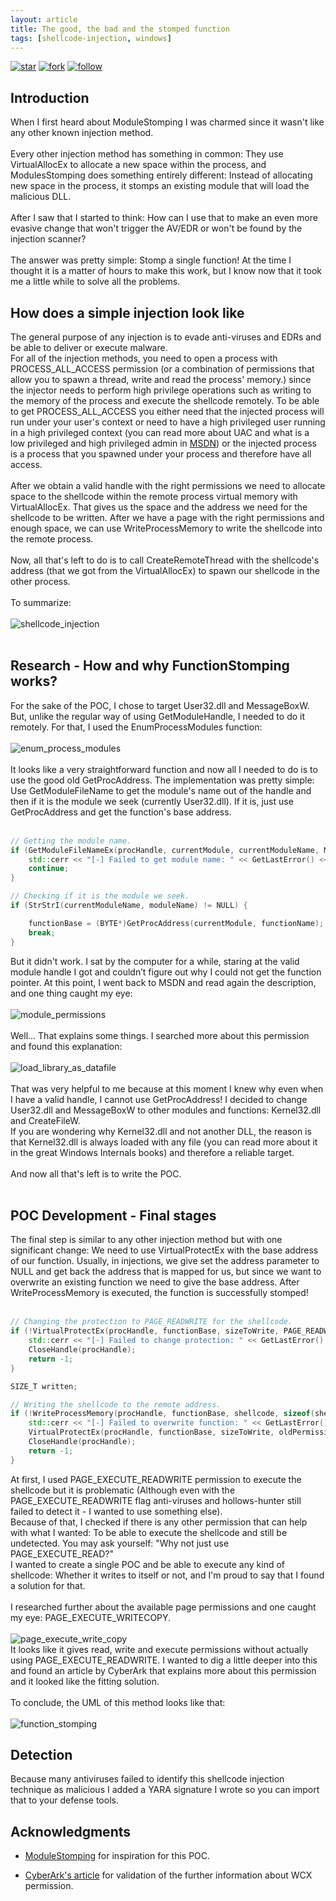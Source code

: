 ```yaml
---
layout: article
title: The good, the bad and the stomped function
tags: [shellcode-injection, windows]
---
```


[![star](https://img.shields.io/badge/star-100000?style=for-the-badge&logo=Github&logoColor=white)](https://github.com/Idov31/FunctionStomping) [![fork](https://img.shields.io/badge/fork-100000?style=for-the-badge&logo=Github&logoColor=white)](https://github.com/Idov31/FunctionStomping/fork) [![follow](https://img.shields.io/badge/follow-100000?style=for-the-badge&logo=Github&logoColor=white)](https://github.com/Idov31)

## Introduction

When I first heard about ModuleStomping I was charmed since it wasn't like any other known injection method.<br /><br />
Every other injection method has something in common: They use VirtualAllocEx to allocate a new space within the process, and ModulesStomping does something entirely different: Instead of allocating new space in the process, it stomps an existing module that will load the malicious DLL.<br /><br />
After I saw that I started to think: How can I use that to make an even more evasive change that won't trigger the AV/EDR or won't be found by the injection scanner?<br /><br />
The answer was pretty simple: Stomp a single function! At the time I thought it is a matter of hours to make this work, but I know now that it took me a little while to solve all the problems.<br />

## How does a simple injection look like

The general purpose of any injection is to evade anti-viruses and EDRs and be able to deliver or execute malware.<br />
For all of the injection methods, you need to open a process with PROCESS_ALL_ACCESS permission (or a combination of permissions that allow you to spawn a thread, write and read the process' memory.) 
since the injector needs to perform high privilege operations such as writing to the memory of the process and execute the shellcode remotely. To be able to get PROCESS_ALL_ACCESS you either need that the injected process will run under your user's context or need to have a high privileged user running in a high privileged context (you can read more about UAC and what is a low privileged and high privileged admin in <a href="https://docs.microsoft.com/en-us/windows/security/identity-protection/user-account-control/how-user-account-control-works">MSDN</a>) or the injected process is a process that you spawned under your process and therefore have all access.<br /><br />
After we obtain a valid handle with the right permissions we need to allocate space to the shellcode within the remote process virtual memory with VirtualAllocEx.
That gives us the space and the address we need for the shellcode to be written. After we have a page with the right permissions and enough space, we can use WriteProcessMemory to write the shellcode into the remote process.<br /><br />
Now, all that's left to do is to call CreateRemoteThread with the shellcode's address (that we got from the VirtualAllocEx) to spawn our shellcode in the other process.<br /><br />
To summarize:<br /><br />
<img src="../assets/img/function-stomping/shellcode_injection.png" alt="shellcode_injection" class="center" /><br /><br />

## Research - How and why FunctionStomping works?

For the sake of the POC, I chose to target User32.dll and MessageBoxW. But, unlike the regular way of using GetModuleHandle, I needed to do it remotely. For that, I used the EnumProcessModules
function:<br /><br />
<img src="../assets/img/function-stomping/enum_process_modules.png" alt="enum_process_modules" class="center" /><br /><br />
It looks like a very straightforward function and now all I needed to do is to use the good old GetProcAddress. The implementation was pretty simple: Use GetModuleFileName to get the module's name out of the handle
and then if it is the module we seek (currently User32.dll). If it is, just use GetProcAddress and get the function's base address.<br /><br />

```cpp
// Getting the module name.
if (GetModuleFileNameEx(procHandle, currentModule, currentModuleName, MAX_PATH - sizeof(wchar_t)) == 0) {
    std::cerr << "[-] Failed to get module name: " << GetLastError() << std::endl;
    continue;
}

// Checking if it is the module we seek.
if (StrStrI(currentModuleName, moduleName) != NULL) {

    functionBase = (BYTE*)GetProcAddress(currentModule, functionName);
    break;
}
```

But it didn't work. I sat by the computer for a while, staring at the valid module handle I got and couldn’t figure out why I could not get the function pointer. At this point, I went back to MSDN and read again the description, and one thing caught my eye:<br /><br />
<img src="../assets/img/function-stomping/module_permissions.png" alt="module_permissions" class="center" /><br /><br />
Well... That explains some things. I searched more about this permission and found this explanation:<br /><br />
<img src="../assets/img/function-stomping/load_library_as_datafile.png" alt="load_library_as_datafile" class="center"><br /><br />
That was very helpful to me because at this moment I knew why even when I have a valid handle, I cannot use GetProcAddress! I decided to change User32.dll and MessageBoxW to other modules and functions: Kernel32.dll and CreateFileW.<br />
If you are wondering why Kernel32.dll and not another DLL, the reason is that Kernel32.dll is always loaded with any file (you can read more about it in the great Windows Internals books) and therefore a reliable target.<br /><br />
And now all that's left is to write the POC.<br /><br />

## POC Development - Final stages

The final step is similar to any other injection method but with one significant change: We need to use VirtualProtectEx with the base address of our function. Usually, in injections, we give set the address parameter to NULL and get back the address that is mapped for us, but since we want to overwrite an existing function we need to give the base address.
After WriteProcessMemory is executed, the function is successfully stomped!<br /><br />

```cpp
// Changing the protection to PAGE_READWRITE for the shellcode.
if (!VirtualProtectEx(procHandle, functionBase, sizeToWrite, PAGE_READWRITE, &oldPermissions)) {
    std::cerr << "[-] Failed to change protection: " << GetLastError() << std::endl;
    CloseHandle(procHandle);
    return -1;
}

SIZE_T written;

// Writing the shellcode to the remote address.
if (!WriteProcessMemory(procHandle, functionBase, shellcode, sizeof(shellcode), &written)) {
    std::cerr << "[-] Failed to overwrite function: " << GetLastError() << std::endl;
    VirtualProtectEx(procHandle, functionBase, sizeToWrite, oldPermissions, &oldPermissions);
    CloseHandle(procHandle);
    return -1;
}
```

At first, I used PAGE_EXECUTE_READWRITE permission to execute the shellcode but it is problematic (Although even with the PAGE_EXECUTE_READWRITE flag anti-viruses and hollows-hunter still failed to detect it - I wanted to use something else).<br />
Because of that, I checked if there is any other permission that can help with what I wanted: To be able to execute the shellcode and still be undetected. You may ask yourself: "Why not just use PAGE_EXECUTE_READ?"<br />
I wanted to create a single POC and be able to execute any kind of shellcode: Whether it writes to itself or not, and I'm proud to say that I found a solution for that.<br /><br />
I researched further about the available page permissions and one caught my eye: PAGE_EXECUTE_WRITECOPY.<br /><br />
<img src="../assets/img/function-stomping/page_execute_write_copy.png" alt="page_execute_write_copy" class="center" /><br />
It looks like it gives read, write and execute permissions without actually using PAGE_EXECUTE_READWRITE. I wanted to dig a little deeper into this and found an article by CyberArk that explains more about this permission and it looked like the fitting solution.<br /><br />
To conclude, the UML of this method looks like that:<br /><br />
<img src="../assets/img/function-stomping/function_stomping.png" alt="function_stomping" class="center" /><br />

## Detection

Because many antiviruses failed to identify this shellcode injection technique as malicious I added a YARA signature I wrote so you can import that to your defense tools.

## Acknowledgments

- [ModuleStomping](https://github.com/countercept/ModuleStomping) for inspiration for this POC.

- [CyberArk's article](https://www.cyberark.com/resources/threat-research-blog/masking-malicious-memory-artifacts-part-iii-bypassing-defensive-scanners) for validation of the further information about WCX permission.
